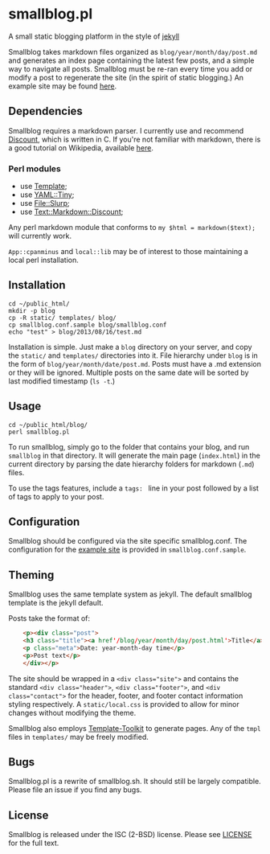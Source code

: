 # smallblog.pl
A small static blogging platform in the style of [jekyll](http://jekyllrb.com/)

Smallblog takes markdown files organized as `blog/year/month/day/post.md` and generates an index page containing the latest few posts, and a simple way to navigate all posts. Smallblog must be re-ran every time you add or modify a post to regenerate the site (in the spirit of static blogging.) An example site may be found [here](http://mnetic.ch/blog).

## Dependencies
Smallblog requires a markdown parser. I currently use and recommend [Discount](http://www.pell.portland.or.us/~orc/Code/discount/), which is written in C. If you're not familiar with markdown, there is a good tutorial on Wikipedia, available [here](http://en.wikipedia.org/wiki/Markdown).
### Perl modules
* use [Template](https://metacpan.org/pod/Template);
* use [YAML::Tiny](https://metacpan.org/pod/YAML::Tiny);
* use [File::Slurp](https://metacpan.org/pod/File::Slurp);
* use [Text::Markdown::Discount](https://metacpan.org/pod/Text::Markdown::Discount);

Any perl markdown module that conforms to `my $html = markdown($text);` will currently work.

`App::cpanminus` and `local::lib` may be of interest to those maintaining a local perl installation.

## Installation
    cd ~/public_html/
    mkdir -p blog
    cp -R static/ templates/ blog/
    cp smallblog.conf.sample blog/smallblog.conf
    echo "test" > blog/2013/08/16/test.md

Installation is simple. Just make a `blog` directory on your server, and copy the `static/` and `templates/` directories into it. File hierarchy under `blog` is in the form of `blog/year/month/date/post.md`. Posts must have a .md extension or they will be ignored. Multiple posts on the same date will be sorted by last modified timestamp (`ls -t`.)

## Usage
    cd ~/public_html/blog/
    perl smallblog.pl

To run smallblog, simply go to the folder that contains your blog, and run `smallblog` in that directory. It will generate the main page (`index.html`) in the current directory by parsing the date hierarchy folders for markdown (`.md`) files.

To use the tags features, include a `tags: ` line in your post followed by a list of tags to apply to your post.

## Configuration
Smallblog should be configured via the site specific smallblog.conf. The configuration for the [example site](http://mnetic.ch/blog) is provided in `smallblog.conf.sample`.

## Theming
Smallblog uses the same template system as jekyll. The default smallblog template is the jekyll default.

Posts take the format of:
```html
    <p><div class="post">
    <h3 class="title"><a href'/blog/year/month/day/post.html'>Title</a></h3>
    <p class="meta">Date: year-month-day time</p>
    <p>Post text</p>
    </div></p>
```

The site should be wrapped in a `<div class="site">` and contains the standard `<div class="header">`, `<div class="footer">`, and `<div class="contact">` for the header, footer, and footer contact information styling respectively. A `static/local.css` is provided to allow for minor changes without modifying the theme.

Smallblog also employs [Template-Toolkit](https://metacpan.org/pod/Template) to generate pages. Any of the `tmpl` files in `templates/` may be freely modified.

## Bugs
Smallblog.pl is a rewrite of smallblog.sh. It should still be largely compatible. Please file an issue if you find any bugs.

## License
Smallblog is released under the ISC (2-BSD) license. Please see [LICENSE](https://github.com/abyxcos/smallblog/blob/master/LICENSE) for the full text.
